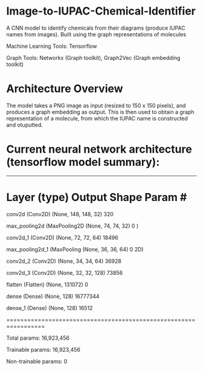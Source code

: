 # Image-to-IUPAC-Chemical-Identifier
A CNN model to identify chemicals from their diagrams (produce IUPAC names from images). Built using the graph representations of molecules

Machine Learning Tools: Tensorflow 

Graph Tools: Networkx (Graph toolkit), Graph2Vec (Graph embedding toolkit)

# Architecture Overview
The model takes a PNG image as input (resized to 150 x 150 pixels), and produces a graph embedding as output. This is then used to obtain a graph representation of a molecule, from which the IUPAC name is constructed and otuputted.

# Current neural network architecture (tensorflow model summary):
_________________________________________________________________
 Layer (type)                Output Shape              Param #
=================================================================
 conv2d (Conv2D)             (None, 148, 148, 32)      320

 max_pooling2d (MaxPooling2D  (None, 74, 74, 32)       0
 )

 conv2d_1 (Conv2D)           (None, 72, 72, 64)        18496

 max_pooling2d_1 (MaxPooling  (None, 36, 36, 64)       0
 2D)

 conv2d_2 (Conv2D)           (None, 34, 34, 64)        36928

 conv2d_3 (Conv2D)           (None, 32, 32, 128)       73856

 flatten (Flatten)           (None, 131072)            0

 dense (Dense)               (None, 128)               16777344

 dense_1 (Dense)             (None, 128)               16512

=================================================================

Total params: 16,923,456

Trainable params: 16,923,456

Non-trainable params: 0
